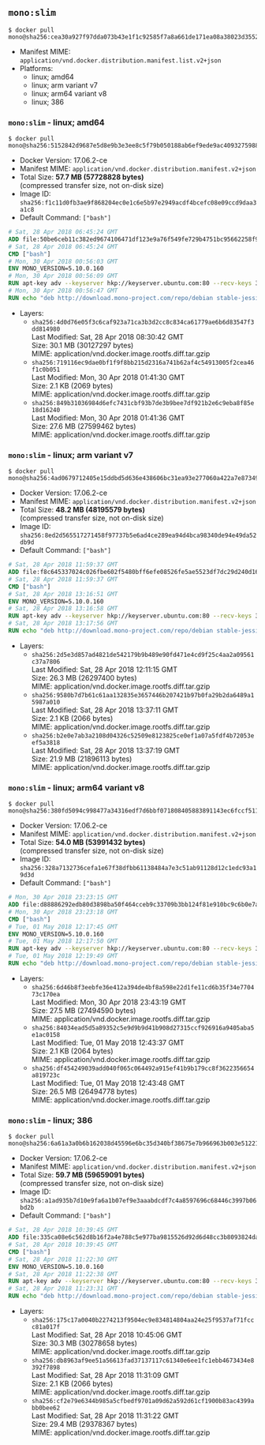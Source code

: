 ## `mono:slim`

```console
$ docker pull mono@sha256:cea30a927f97dda073b43e1f1c92585f7a8a661de171ea08a38023d35529837e
```

-	Manifest MIME: `application/vnd.docker.distribution.manifest.list.v2+json`
-	Platforms:
	-	linux; amd64
	-	linux; arm variant v7
	-	linux; arm64 variant v8
	-	linux; 386

### `mono:slim` - linux; amd64

```console
$ docker pull mono@sha256:5152842d9687e5d8e9b3e3ee8c5f79b050188ab6ef9ede9ac4093275988edd57
```

-	Docker Version: 17.06.2-ce
-	Manifest MIME: `application/vnd.docker.distribution.manifest.v2+json`
-	Total Size: **57.7 MB (57728828 bytes)**  
	(compressed transfer size, not on-disk size)
-	Image ID: `sha256:f1c11d0fb3ae9f868204ec0e1c6e5b97e2949acdf4bcefc08e09ccd9daa3a1c8`
-	Default Command: `["bash"]`

```dockerfile
# Sat, 28 Apr 2018 06:45:24 GMT
ADD file:50be6ceb11c382ed9674106471df123e9a76f549fe729b4751bc95662258f9e0 in / 
# Sat, 28 Apr 2018 06:45:24 GMT
CMD ["bash"]
# Mon, 30 Apr 2018 00:56:03 GMT
ENV MONO_VERSION=5.10.0.160
# Mon, 30 Apr 2018 00:56:09 GMT
RUN apt-key adv --keyserver hkp://keyserver.ubuntu.com:80 --recv-keys 3FA7E0328081BFF6A14DA29AA6A19B38D3D831EF
# Mon, 30 Apr 2018 00:56:47 GMT
RUN echo "deb http://download.mono-project.com/repo/debian stable-jessie/snapshots/$MONO_VERSION main" > /etc/apt/sources.list.d/mono-official-stable.list   && apt-get update   && apt-get install -y mono-runtime   && rm -rf /var/lib/apt/lists/* /tmp/*
```

-	Layers:
	-	`sha256:4d0d76e05f3c6caf923a71ca3b3d2cc8c834ca61779ae6b6d83547f3dd814980`  
		Last Modified: Sat, 28 Apr 2018 08:30:42 GMT  
		Size: 30.1 MB (30127297 bytes)  
		MIME: application/vnd.docker.image.rootfs.diff.tar.gzip
	-	`sha256:719116ec9dae0bf1f9f8bb215d2316a741b62af4c54913005f2cea46f1c0b051`  
		Last Modified: Mon, 30 Apr 2018 01:41:30 GMT  
		Size: 2.1 KB (2069 bytes)  
		MIME: application/vnd.docker.image.rootfs.diff.tar.gzip
	-	`sha256:849b31036984d6efc7431cbf93b7de3b9bee7df921b2e6c9eba8f85e18d16240`  
		Last Modified: Mon, 30 Apr 2018 01:41:36 GMT  
		Size: 27.6 MB (27599462 bytes)  
		MIME: application/vnd.docker.image.rootfs.diff.tar.gzip

### `mono:slim` - linux; arm variant v7

```console
$ docker pull mono@sha256:4ad0679712405e15ddbd5d636e438606bc31ea93e277060a422a7e8734976113
```

-	Docker Version: 17.06.2-ce
-	Manifest MIME: `application/vnd.docker.distribution.manifest.v2+json`
-	Total Size: **48.2 MB (48195579 bytes)**  
	(compressed transfer size, not on-disk size)
-	Image ID: `sha256:8ed2d565517271458f97737b5e6ad4ce289ea94d4bca98340de94e49da52db9d`
-	Default Command: `["bash"]`

```dockerfile
# Sat, 28 Apr 2018 11:59:37 GMT
ADD file:f8c645337024c026fbe602f5480bff6efe08526fe5ae5523df7dc29d240d16d2 in / 
# Sat, 28 Apr 2018 11:59:37 GMT
CMD ["bash"]
# Sat, 28 Apr 2018 13:16:51 GMT
ENV MONO_VERSION=5.10.0.160
# Sat, 28 Apr 2018 13:16:58 GMT
RUN apt-key adv --keyserver hkp://keyserver.ubuntu.com:80 --recv-keys 3FA7E0328081BFF6A14DA29AA6A19B38D3D831EF
# Sat, 28 Apr 2018 13:17:56 GMT
RUN echo "deb http://download.mono-project.com/repo/debian stable-jessie/snapshots/$MONO_VERSION main" > /etc/apt/sources.list.d/mono-official-stable.list   && apt-get update   && apt-get install -y mono-runtime   && rm -rf /var/lib/apt/lists/* /tmp/*
```

-	Layers:
	-	`sha256:2d5e3d857ad4821de542179b9b489e90fd471e4cd9f25c4aa2a09561c37a7806`  
		Last Modified: Sat, 28 Apr 2018 12:11:15 GMT  
		Size: 26.3 MB (26297400 bytes)  
		MIME: application/vnd.docker.image.rootfs.diff.tar.gzip
	-	`sha256:9580b7d7b61c61aa132835e3657446b207421b97b0fa29b2da6489a15987a010`  
		Last Modified: Sat, 28 Apr 2018 13:37:11 GMT  
		Size: 2.1 KB (2066 bytes)  
		MIME: application/vnd.docker.image.rootfs.diff.tar.gzip
	-	`sha256:b2e0e7ab3a2108d04326c52509e8123825ce0ef1a07a5fdf4b72053eef5a3818`  
		Last Modified: Sat, 28 Apr 2018 13:37:19 GMT  
		Size: 21.9 MB (21896113 bytes)  
		MIME: application/vnd.docker.image.rootfs.diff.tar.gzip

### `mono:slim` - linux; arm64 variant v8

```console
$ docker pull mono@sha256:380fd5094c998477a34316edf7d6bbf071808405883891143ec6fccf51115e29
```

-	Docker Version: 17.06.2-ce
-	Manifest MIME: `application/vnd.docker.distribution.manifest.v2+json`
-	Total Size: **54.0 MB (53991432 bytes)**  
	(compressed transfer size, not on-disk size)
-	Image ID: `sha256:328a7132736cefa1e67f38dfbb61138484a7e3c51ab91128d12c1edc93a19d3d`
-	Default Command: `["bash"]`

```dockerfile
# Mon, 30 Apr 2018 23:23:15 GMT
ADD file:d88886292edb80d3898ba50f464cceb9c33709b3bb124f81e910bc9c6b0e7acc in / 
# Mon, 30 Apr 2018 23:23:18 GMT
CMD ["bash"]
# Tue, 01 May 2018 12:17:45 GMT
ENV MONO_VERSION=5.10.0.160
# Tue, 01 May 2018 12:17:50 GMT
RUN apt-key adv --keyserver hkp://keyserver.ubuntu.com:80 --recv-keys 3FA7E0328081BFF6A14DA29AA6A19B38D3D831EF
# Tue, 01 May 2018 12:19:49 GMT
RUN echo "deb http://download.mono-project.com/repo/debian stable-jessie/snapshots/$MONO_VERSION main" > /etc/apt/sources.list.d/mono-official-stable.list   && apt-get update   && apt-get install -y mono-runtime   && rm -rf /var/lib/apt/lists/* /tmp/*
```

-	Layers:
	-	`sha256:6d46b8f3eebfe36e412a394de4bf8a598e22d1fe11cd6b35f34e770473c170ea`  
		Last Modified: Mon, 30 Apr 2018 23:43:19 GMT  
		Size: 27.5 MB (27494590 bytes)  
		MIME: application/vnd.docker.image.rootfs.diff.tar.gzip
	-	`sha256:84034ead5d5a89352c5e9d9b9d41b908d27315ccf926916a9405aba5e1ac0158`  
		Last Modified: Tue, 01 May 2018 12:43:37 GMT  
		Size: 2.1 KB (2064 bytes)  
		MIME: application/vnd.docker.image.rootfs.diff.tar.gzip
	-	`sha256:df454249039add040f065c064492a915ef41b9b179cc8f3622356654a819723c`  
		Last Modified: Tue, 01 May 2018 12:43:48 GMT  
		Size: 26.5 MB (26494778 bytes)  
		MIME: application/vnd.docker.image.rootfs.diff.tar.gzip

### `mono:slim` - linux; 386

```console
$ docker pull mono@sha256:6a61a3a0b6b162038d45596e6bc35d340bf38675e7b966963b003e5122176d89
```

-	Docker Version: 17.06.2-ce
-	Manifest MIME: `application/vnd.docker.distribution.manifest.v2+json`
-	Total Size: **59.7 MB (59659091 bytes)**  
	(compressed transfer size, not on-disk size)
-	Image ID: `sha256:a1ad935b7d10e9fa6a1b07ef9e3aaabdcdf7c4a8597696c68446c3997b06bd2b`
-	Default Command: `["bash"]`

```dockerfile
# Sat, 28 Apr 2018 10:39:45 GMT
ADD file:335ca08e6c562d8b16f2a4e788c5e977ba9815526d92d6d48cc3b8093824da2d in / 
# Sat, 28 Apr 2018 10:39:45 GMT
CMD ["bash"]
# Sat, 28 Apr 2018 11:22:30 GMT
ENV MONO_VERSION=5.10.0.160
# Sat, 28 Apr 2018 11:22:38 GMT
RUN apt-key adv --keyserver hkp://keyserver.ubuntu.com:80 --recv-keys 3FA7E0328081BFF6A14DA29AA6A19B38D3D831EF
# Sat, 28 Apr 2018 11:23:31 GMT
RUN echo "deb http://download.mono-project.com/repo/debian stable-jessie/snapshots/$MONO_VERSION main" > /etc/apt/sources.list.d/mono-official-stable.list   && apt-get update   && apt-get install -y mono-runtime   && rm -rf /var/lib/apt/lists/* /tmp/*
```

-	Layers:
	-	`sha256:175c17a0040b2274213f9504ec9e834814804aa24e25f9537af71fccc81a017f`  
		Last Modified: Sat, 28 Apr 2018 10:45:06 GMT  
		Size: 30.3 MB (30278658 bytes)  
		MIME: application/vnd.docker.image.rootfs.diff.tar.gzip
	-	`sha256:db8963af9ee51a56613fad37137117c61340e6ee1fc1ebb4673434e8392f7898`  
		Last Modified: Sat, 28 Apr 2018 11:31:09 GMT  
		Size: 2.1 KB (2066 bytes)  
		MIME: application/vnd.docker.image.rootfs.diff.tar.gzip
	-	`sha256:cf2e79e6344b985a5cfbedf9701a09d62a592d61cf1900b83ac4399abb0bee62`  
		Last Modified: Sat, 28 Apr 2018 11:31:22 GMT  
		Size: 29.4 MB (29378367 bytes)  
		MIME: application/vnd.docker.image.rootfs.diff.tar.gzip
